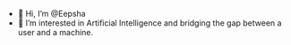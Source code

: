 - 👋 Hi, I’m @Eepsha
- 👀 I’m interested in Artificial Intelligence and bridging the gap between a user and a machine.

  




<!---
Eepshaa/Eepshaa is a ✨ special ✨ repository because its `README.md` (this file) appears on your GitHub profile.
You can click the Preview link to take a look at your changes.
--->
